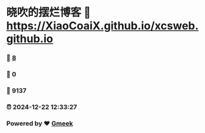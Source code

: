 # 晓吹的摆烂博客 :link: https://XiaoCoaiX.github.io/xcsweb.github.io 
### :page_facing_up: [8](https://XiaoCoaiX.github.io/xcsweb.github.io/tag.html) 
### :speech_balloon: 0 
### :hibiscus: 9137 
### :alarm_clock: 2024-12-22 12:33:27 
### Powered by :heart: [Gmeek](https://github.com/Meekdai/Gmeek)

